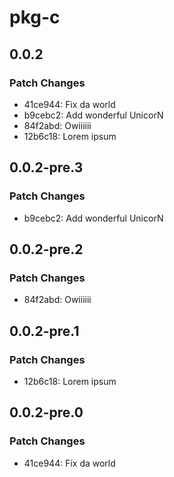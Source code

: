 # pkg-c

## 0.0.2

### Patch Changes

- 41ce944: Fix da world
- b9cebc2: Add wonderful UnicorN
- 84f2abd: Owiiiiii
- 12b6c18: Lorem ipsum

## 0.0.2-pre.3

### Patch Changes

- b9cebc2: Add wonderful UnicorN

## 0.0.2-pre.2

### Patch Changes

- 84f2abd: Owiiiiii

## 0.0.2-pre.1

### Patch Changes

- 12b6c18: Lorem ipsum

## 0.0.2-pre.0

### Patch Changes

- 41ce944: Fix da world
